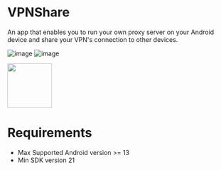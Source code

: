 # VPNShare 

An app that enables you to run your own proxy server on your Android device and share your VPN's connection to other devices.

![image](https://img.shields.io/badge/License-MIT-orange)
![image](https://img.shields.io/badge/License-Anti--996-red)
<p>
<a href="https://play.google.com/store/apps/details?id=com.agn.vpnshare"><img src="https://play.google.com/intl/en_us/badges/images/generic/en-play-badge.png" height="100"></a>
</p>

# Requirements
* Max Supported Android version >= 13
* Min SDK version 21

